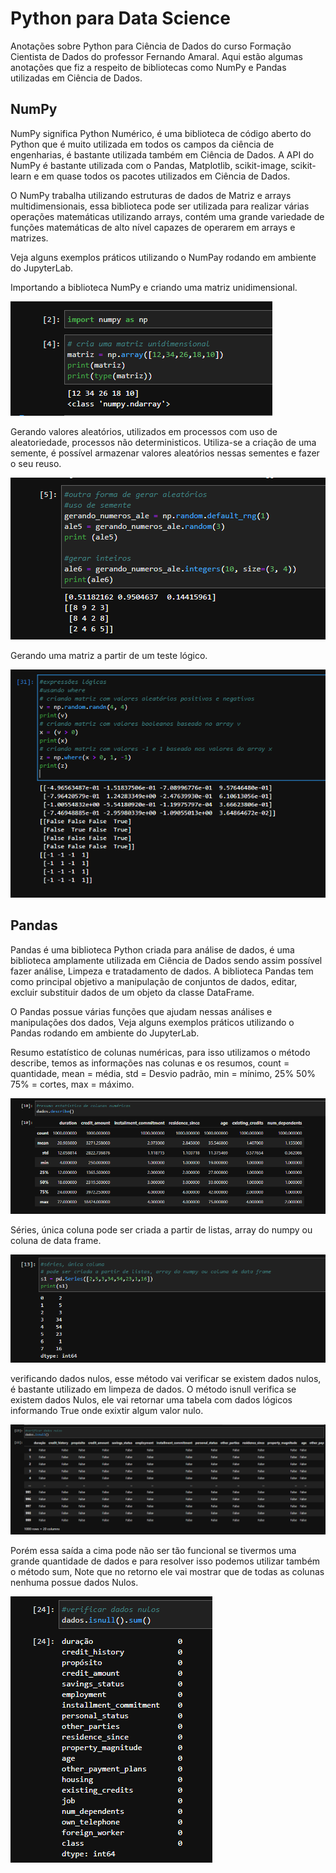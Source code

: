 # Python para Data Science 

Anotações sobre Python para Ciência de Dados do curso Formação Cientista de Dados do professor Fernando Amaral.
Aqui estão algumas anotações que fiz a respeito de bibliotecas como NumPy e Pandas utilizadas em Ciência de Dados.

## NumPy 

NumPy significa Python Numérico, é uma biblioteca de código aberto do Python que é muito utilizada em 
todos os campos da ciência de engenharias, é bastante utilizada também em Ciência de Dados.
A API do NumPy é bastante utilizada com o Pandas, Matplotlib, scikit-image, scikit-learn e em quase todos 
os pacotes utilizados em Ciência de Dados.

O NumPy trabalha utilizando estruturas de dados de Matriz e arrays multidimensionais, essa biblioteca pode 
ser utilizada para realizar várias operações matemáticas utilizando arrays, contém uma grande variedade de
funções matemáticas de alto nível capazes de operarem em arrays e matrizes.

Veja alguns exemplos práticos utilizando o NumPay rodando em ambiente do JupyterLab.

Importando a biblioteca NumPy e criando uma matriz unidimensional.

![numpy-01.PNG](https://github.com/Danilo55Amaral/Python-para-Ciencia-de-Dados/blob/main/numpy-01.PNG)

Gerando valores aleatórios, utilizados em processos com uso de aleatoriedade, processos não deterministicos.
Utiliza-se a criação de uma semente, é possível armazenar valores aleatórios nessas sementes e fazer o seu 
reuso.

![numpy-02.PNG](https://github.com/Danilo55Amaral/Python-para-Ciencia-de-Dados/blob/main/numpy-02.PNG)

Gerando uma matriz a partir de um teste lógico.

![numpy-03.PNG](https://github.com/Danilo55Amaral/Python-para-Ciencia-de-Dados/blob/main/numpy-03.PNG)

## Pandas

Pandas é uma biblioteca Python criada para análise de dados, é uma biblioteca amplamente utilizada 
em Ciência de Dados sendo assim possível fazer análise, Limpeza e tratadamento de dados. 
A biblioteca Pandas tem como principal objetivo a manipulação de conjuntos de dados, editar, excluir
substituir dados de um objeto  da classe DataFrame. 

O Pandas possue várias funções que ajudam nessas análises e manipulações dos dados, Veja alguns exemplos 
práticos utilizando o Pandas rodando em ambiente do JupyterLab.

Resumo estatístico de colunas numéricas, para isso utilizamos o método describe, temos as  informações nas colunas 
e os resumos, count = quantidade, mean = média, std = Desvio padrão, min = mínimo, 25% 50% 75% = cortes, max = máximo.

![pandas01.PNG](https://github.com/Danilo55Amaral/Python-para-Ciencia-de-Dados/blob/main/pandas01.PNG)

Séries, única coluna pode ser criada a partir de listas, array do numpy ou coluna de data frame.

![pandas02.PNG](https://github.com/Danilo55Amaral/Python-para-Ciencia-de-Dados/blob/main/pandas02.PNG)

verificando dados nulos, esse método vai verificar se existem dados nulos, é bastante utilizado em 
limpeza de dados. O método isnull verifica se existem dados Nulos, ele vai retornar uma tabela 
com dados lógicos informando True onde exixtir algum valor nulo.

![pandas03.PNG](https://github.com/Danilo55Amaral/Python-para-Ciencia-de-Dados/blob/main/pandas03.PNG)

Porém essa saída a cima pode não ser tão funcional se tivermos uma grande quantidade de dados
e para resolver isso podemos utilizar também o método sum, Note que no retorno ele vai mostrar que 
de todas as colunas nenhuma possue dados Nulos.

![pandas04.PNG](https://github.com/Danilo55Amaral/Python-para-Ciencia-de-Dados/blob/main/pandas04.PNG)